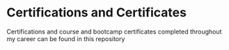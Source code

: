 # Certifications and Certificates

Certifications and course and bootcamp certificates completed throughout my career can be found in this repository
